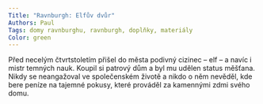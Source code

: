 ```yaml
---
Title: "Ravnburgh: Elfův dvůr"
Authors: Paul
Tags: domy ravnburghu, ravnburgh, doplňky, materiály
Color: green
---
```

Před necelým čtvrtstoletím přišel do města
podivný cizinec – elf – a navíc i mistr temných
nauk. Koupil si patrový dům a byl mu udělen
status měšťana. Nikdy se neangažoval ve společenském
životě a nikdo o něm nevěděl, kde
bere peníze na tajemné pokusy, které prováděl
za kamennými zdmi svého domu.
